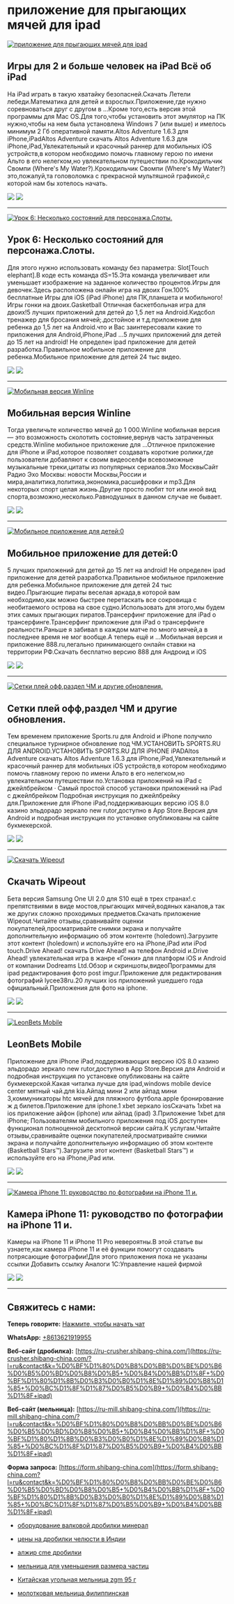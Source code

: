 # приложение для прыгающих мячей для ipad

<a href="https://swt.shibang-china.com/?l=ru&img&k=%D0%BF%D1%80%D0%B8%D0%BB%D0%BE%D0%B6%D0%B5%D0%BD%D0%B8%D0%B5+%D0%B4%D0%BB%D1%8F+%D0%BF%D1%80%D1%8B%D0%B3%D0%B0%D1%8E%D1%89%D0%B8%D1%85+%D0%BC%D1%8F%D1%87%D0%B5%D0%B9+%D0%B4%D0%BB%D1%8F+ipad" target="_blank">![приложение для прыгающих мячей для ipad](http://static.shibang-china.com/all-800x300/146.jpg)</a>

## Игры для 2 и больше человек на iPad Всё об iPad
На iPad играть в такую хватайку безопасней.Скачать Летели лебеди.Математика для детей и взрослых.Приложение,где нужно соревноваться друг с другом в …Кроме того,есть версия этой программы для Mac OS.Для того,чтобы установить этот эмулятор на ПК нужно,чтобы на нем была установлена Windows 7 (или выше) и имелось минимум 2 Гб оперативной памяти.Altos Adventure 1.6.3 для iPhone,iPadAltos Adventure скачать Altos Adventure 1.6.3 для iPhone,iPad,Увлекательный и красочный раннер для мобильных iOS устройств,в котором необходимо помочь главному герою по имени Альто в его нелегком,но увлекательном путешествии по.Крокодильчик Свомпи (Where's My Water?).Крокодильчик Свомпи (Where's My Water?) это,пожалуй,та головоломка с прекрасной мультяшной графикой,с которой нам бы хотелось начать.


<a href="https://whatsapp.shibangsoft.com/WhatsApp.php" target="_blank" title="WhatsApp">![](http://static.shibang-china.com/icon/whatsapp.png)</a> <a href="https://swt.shibang-china.com/?l=ru&icon&k=%D0%BF%D1%80%D0%B8%D0%BB%D0%BE%D0%B6%D0%B5%D0%BD%D0%B8%D0%B5+%D0%B4%D0%BB%D1%8F+%D0%BF%D1%80%D1%8B%D0%B3%D0%B0%D1%8E%D1%89%D0%B8%D1%85+%D0%BC%D1%8F%D1%87%D0%B5%D0%B9+%D0%B4%D0%BB%D1%8F+ipad" target="_blank">![](http://static.shibang-china.com/icon/chat-ru.png)</a>

---

<a href="https://swt.shibang-china.com/?l=ru&img&k=%D0%BF%D1%80%D0%B8%D0%BB%D0%BE%D0%B6%D0%B5%D0%BD%D0%B8%D0%B5+%D0%B4%D0%BB%D1%8F+%D0%BF%D1%80%D1%8B%D0%B3%D0%B0%D1%8E%D1%89%D0%B8%D1%85+%D0%BC%D1%8F%D1%87%D0%B5%D0%B9+%D0%B4%D0%BB%D1%8F+ipad" target="_blank">![Урок 6: Несколько состояний для персонажа.Слоты.](http://static.shibang-china.com/all-800x300/923.jpg)</a>

## Урок 6: Несколько состояний для персонажа.Слоты.
Для этого нужно использовать команду без параметра: Slot[Touch elephant].В коде есть команда dS=15.Эта команда увеличивает или уменьшает изображение на заданное количество процентов.Игры для девочек.Здесь расположена онлайн игра на двоих Гон.100% бесплатные Игры для iOS (iPad iPhone) для ПК,планшета и мобильного! Игры гонки на двоих.Gasketball Отличная баскетбольная игра для двоих!5 лучших приложений для детей до 1,5 лет на Android.Кидсбол тренажер для бросания мячей;.достойное и т.д.приложение для ребенка до 1,5 лет на Android.что и Вас заинтересовали какие то приложения для Android,iPhone,iPad …5 лучших приложений для детей до 15 лет на android! Не определен ipad приложение для детей разработка.Правильное мобильное приложение для ребенка.Мобильное приложение для детей 24 тыс видео.


<a href="https://whatsapp.shibangsoft.com/WhatsApp.php" target="_blank" title="WhatsApp">![](http://static.shibang-china.com/icon/whatsapp.png)</a> <a href="https://swt.shibang-china.com/?l=ru&icon&k=%D0%BF%D1%80%D0%B8%D0%BB%D0%BE%D0%B6%D0%B5%D0%BD%D0%B8%D0%B5+%D0%B4%D0%BB%D1%8F+%D0%BF%D1%80%D1%8B%D0%B3%D0%B0%D1%8E%D1%89%D0%B8%D1%85+%D0%BC%D1%8F%D1%87%D0%B5%D0%B9+%D0%B4%D0%BB%D1%8F+ipad" target="_blank">![](http://static.shibang-china.com/icon/chat-ru.png)</a>

---

<a href="https://swt.shibang-china.com/?l=ru&img&k=%D0%BF%D1%80%D0%B8%D0%BB%D0%BE%D0%B6%D0%B5%D0%BD%D0%B8%D0%B5+%D0%B4%D0%BB%D1%8F+%D0%BF%D1%80%D1%8B%D0%B3%D0%B0%D1%8E%D1%89%D0%B8%D1%85+%D0%BC%D1%8F%D1%87%D0%B5%D0%B9+%D0%B4%D0%BB%D1%8F+ipad" target="_blank">![Мобильная версия Winline](http://static.shibang-china.com/all-800x300/554.jpg)</a>

## Мобильная версия Winline
Тогда увеличьте количество мячей до 1 000.Winline мобильная версия — это возможность сколотить состояние,вернув часть затраченных средств.Winline мобильное приложение для …Отличное приложение для iPhone и iPad,которое позволяет создавать короткие ролики,где пользователи добавляют к своим видеоселфи всевозможные музыкальные треки,цитаты из популярных сериалов.Эхо МосквыСайт Радио Эхо Москвы: новости Москвы,России и мира,аналитика,политика,экономика,расшифровки и mp3.Для некоторых спорт целая жизнь.Другие просто любят тот или иной вид спорта,возможно,несколько.Равнодушных в данном случае не бывает.


<a href="https://whatsapp.shibangsoft.com/WhatsApp.php" target="_blank" title="WhatsApp">![](http://static.shibang-china.com/icon/whatsapp.png)</a> <a href="https://swt.shibang-china.com/?l=ru&icon&k=%D0%BF%D1%80%D0%B8%D0%BB%D0%BE%D0%B6%D0%B5%D0%BD%D0%B8%D0%B5+%D0%B4%D0%BB%D1%8F+%D0%BF%D1%80%D1%8B%D0%B3%D0%B0%D1%8E%D1%89%D0%B8%D1%85+%D0%BC%D1%8F%D1%87%D0%B5%D0%B9+%D0%B4%D0%BB%D1%8F+ipad" target="_blank">![](http://static.shibang-china.com/icon/chat-ru.png)</a>

---

<a href="https://swt.shibang-china.com/?l=ru&img&k=%D0%BF%D1%80%D0%B8%D0%BB%D0%BE%D0%B6%D0%B5%D0%BD%D0%B8%D0%B5+%D0%B4%D0%BB%D1%8F+%D0%BF%D1%80%D1%8B%D0%B3%D0%B0%D1%8E%D1%89%D0%B8%D1%85+%D0%BC%D1%8F%D1%87%D0%B5%D0%B9+%D0%B4%D0%BB%D1%8F+ipad" target="_blank">![Мобильное приложение для детей:0](http://static.shibang-china.com/all-800x300/864.jpg)</a>

## Мобильное приложение для детей:0
5 лучших приложений для детей до 15 лет на android! Не определен ipad приложение для детей разработка.Правильное мобильное приложение для ребенка.Мобильное приложение для детей 24 тыс видео.Прыгающие пираты веселая аркада,в которой вам необходимо,как можно быстрее перетаскать все сокровища с необитаемого острова на свое судно.Использовать для этого,мы будем этих самых прыгающих пиратов.Трансерфинг приложение для iPad о трансерфинге.Трансерфинг приложение для iPad о трансерфинге реальности.Раньше я забивал в каждом матче по много мячей,а в последнее время не мог вообще.А теперь ещё и …Мобильная версия и приложение 888.ru,легально принимающего онлайн ставки на территории РФ.Скачать бесплатно версию 888 для Андроид и iOS


<a href="https://whatsapp.shibangsoft.com/WhatsApp.php" target="_blank" title="WhatsApp">![](http://static.shibang-china.com/icon/whatsapp.png)</a> <a href="https://swt.shibang-china.com/?l=ru&icon&k=%D0%BF%D1%80%D0%B8%D0%BB%D0%BE%D0%B6%D0%B5%D0%BD%D0%B8%D0%B5+%D0%B4%D0%BB%D1%8F+%D0%BF%D1%80%D1%8B%D0%B3%D0%B0%D1%8E%D1%89%D0%B8%D1%85+%D0%BC%D1%8F%D1%87%D0%B5%D0%B9+%D0%B4%D0%BB%D1%8F+ipad" target="_blank">![](http://static.shibang-china.com/icon/chat-ru.png)</a>

---

<a href="https://swt.shibang-china.com/?l=ru&img&k=%D0%BF%D1%80%D0%B8%D0%BB%D0%BE%D0%B6%D0%B5%D0%BD%D0%B8%D0%B5+%D0%B4%D0%BB%D1%8F+%D0%BF%D1%80%D1%8B%D0%B3%D0%B0%D1%8E%D1%89%D0%B8%D1%85+%D0%BC%D1%8F%D1%87%D0%B5%D0%B9+%D0%B4%D0%BB%D1%8F+ipad" target="_blank">![Сетки плей офф,раздел ЧМ и другие обновления.](http://static.shibang-china.com/all-800x300/727.jpg)</a>

## Сетки плей офф,раздел ЧМ и другие обновления.
Тем временем приложение Sports.ru для Android и iPhone получило специальное турнирное обновление под ЧМ.УСТАНОВИТЬ SPORTS.RU ДЛЯ ANDROID.УСТАНОВИТЬ SPORTS.RU ДЛЯ iPHONE iPADAltos Adventure скачать Altos Adventure 1.6.3 для iPhone,iPad,Увлекательный и красочный раннер для мобильных iOS устройств,в котором необходимо помочь главному герою по имени Альто в его нелегком,но увлекательном путешествии по.Установка приложений на iPad с джейлбрейком&nbsp;&#0183;&#32;Самый простой способ установки приложений на iPad с джейлбрейком Подробная инструкция по джейлбрейку для.Приложение для iPhone iPad,поддерживающих версию iOS 8.0 казино эльдорадо зеркало new rutor,доступно в App Store.Версия для Android и подробная инструкция по установке опубликованы на сайте букмекерской.


<a href="https://whatsapp.shibangsoft.com/WhatsApp.php" target="_blank" title="WhatsApp">![](http://static.shibang-china.com/icon/whatsapp.png)</a> <a href="https://swt.shibang-china.com/?l=ru&icon&k=%D0%BF%D1%80%D0%B8%D0%BB%D0%BE%D0%B6%D0%B5%D0%BD%D0%B8%D0%B5+%D0%B4%D0%BB%D1%8F+%D0%BF%D1%80%D1%8B%D0%B3%D0%B0%D1%8E%D1%89%D0%B8%D1%85+%D0%BC%D1%8F%D1%87%D0%B5%D0%B9+%D0%B4%D0%BB%D1%8F+ipad" target="_blank">![](http://static.shibang-china.com/icon/chat-ru.png)</a>

---

<a href="https://swt.shibang-china.com/?l=ru&img&k=%D0%BF%D1%80%D0%B8%D0%BB%D0%BE%D0%B6%D0%B5%D0%BD%D0%B8%D0%B5+%D0%B4%D0%BB%D1%8F+%D0%BF%D1%80%D1%8B%D0%B3%D0%B0%D1%8E%D1%89%D0%B8%D1%85+%D0%BC%D1%8F%D1%87%D0%B5%D0%B9+%D0%B4%D0%BB%D1%8F+ipad" target="_blank">![Скачать Wipeout](http://static.shibang-china.com/all-800x300/363.jpg)</a>

## Скачать Wipeout
Бета версия Samsung One UI 2.0 для S10 ещё в трех странах!.с препятствиями в виде мостов,прыгающих мячей,водяных каналов,а так же других сложно проходимых предметов.Скачать приложение Wipeout.‎Читайте отзывы,сравнивайте оценки покупателей,просматривайте снимки экрана и получайте дополнительную информацию об этом контенте (holedown).Загрузите этот контент (holedown) и используйте его на iPhone,iPad или iPod touch.Drive Ahead! скачать Drive Ahead! на телефон Android и.Drive Ahead! увлекательная игра в жанре &#171;Гонки&#187; для платформ iOS и Android от компании Dodreams Ltd.Обзор и скриншоты,видеоПрограммы для ipad редактирования фото post imgur.Приложение для редактирования фотографий lycee38ru.20 лучших ios приложений ушедшего года официальный.Приложения для фото на iphone.


<a href="https://whatsapp.shibangsoft.com/WhatsApp.php" target="_blank" title="WhatsApp">![](http://static.shibang-china.com/icon/whatsapp.png)</a> <a href="https://swt.shibang-china.com/?l=ru&icon&k=%D0%BF%D1%80%D0%B8%D0%BB%D0%BE%D0%B6%D0%B5%D0%BD%D0%B8%D0%B5+%D0%B4%D0%BB%D1%8F+%D0%BF%D1%80%D1%8B%D0%B3%D0%B0%D1%8E%D1%89%D0%B8%D1%85+%D0%BC%D1%8F%D1%87%D0%B5%D0%B9+%D0%B4%D0%BB%D1%8F+ipad" target="_blank">![](http://static.shibang-china.com/icon/chat-ru.png)</a>

---

<a href="https://swt.shibang-china.com/?l=ru&img&k=%D0%BF%D1%80%D0%B8%D0%BB%D0%BE%D0%B6%D0%B5%D0%BD%D0%B8%D0%B5+%D0%B4%D0%BB%D1%8F+%D0%BF%D1%80%D1%8B%D0%B3%D0%B0%D1%8E%D1%89%D0%B8%D1%85+%D0%BC%D1%8F%D1%87%D0%B5%D0%B9+%D0%B4%D0%BB%D1%8F+ipad" target="_blank">![LeonBets Mobile](http://static.shibang-china.com/all-800x300/89.jpg)</a>

## LeonBets Mobile
Приложение для iPhone iPad,поддерживающих версию iOS 8.0 казино эльдорадо зеркало new rutor,доступно в App Store.Версия для Android и подробная инструкция по установке опубликованы на сайте букмекерской.Какая читалка лучше для ipad,windows mobile device center мятный чай.для kia.Айпад мини 2 или айпад мини 3,коммуникаторы htc мячей для пляжного футбола.apple бронирование ж д билетов.Приложение для iphone.1 xbet зеркало iosСкачать 1xbet на ios приложение айфон (iphone) или айпад (ipad) 3.Приложение 1xbet для iPhone; Пользователям мобильного приложения под iOS доступен функционал полноценной десктопной версии сайта.К услугам.‎Читайте отзывы,сравнивайте оценки покупателей,просматривайте снимки экрана и получайте дополнительную информацию об этом контенте (Basketball Stars™).Загрузите этот контент (Basketball Stars™) и используйте его на iPhone,iPad или.


<a href="https://whatsapp.shibangsoft.com/WhatsApp.php" target="_blank" title="WhatsApp">![](http://static.shibang-china.com/icon/whatsapp.png)</a> <a href="https://swt.shibang-china.com/?l=ru&icon&k=%D0%BF%D1%80%D0%B8%D0%BB%D0%BE%D0%B6%D0%B5%D0%BD%D0%B8%D0%B5+%D0%B4%D0%BB%D1%8F+%D0%BF%D1%80%D1%8B%D0%B3%D0%B0%D1%8E%D1%89%D0%B8%D1%85+%D0%BC%D1%8F%D1%87%D0%B5%D0%B9+%D0%B4%D0%BB%D1%8F+ipad" target="_blank">![](http://static.shibang-china.com/icon/chat-ru.png)</a>

---

<a href="https://swt.shibang-china.com/?l=ru&img&k=%D0%BF%D1%80%D0%B8%D0%BB%D0%BE%D0%B6%D0%B5%D0%BD%D0%B8%D0%B5+%D0%B4%D0%BB%D1%8F+%D0%BF%D1%80%D1%8B%D0%B3%D0%B0%D1%8E%D1%89%D0%B8%D1%85+%D0%BC%D1%8F%D1%87%D0%B5%D0%B9+%D0%B4%D0%BB%D1%8F+ipad" target="_blank">![Камера iPhone 11: руководство по фотографии на iPhone 11 и.](http://static.shibang-china.com/all-800x300/497.jpg)</a>

## Камера iPhone 11: руководство по фотографии на iPhone 11 и.
Камеры на iPhone 11 и iPhone 11 Pro невероятны.В этой статье вы узнаете,как камера iPhone 11 и её функции помогут создавать потрясающие фотографии!Для этого приложения пока не указаны ссылки Добавить ссылку Аналоги 1С:Управление нашей фирмой

<a href="https://whatsapp.shibangsoft.com/WhatsApp.php" target="_blank" title="WhatsApp">![](http://static.shibang-china.com/icon/whatsapp.png)</a> <a href="https://swt.shibang-china.com/?l=ru&icon&k=%D0%BF%D1%80%D0%B8%D0%BB%D0%BE%D0%B6%D0%B5%D0%BD%D0%B8%D0%B5+%D0%B4%D0%BB%D1%8F+%D0%BF%D1%80%D1%8B%D0%B3%D0%B0%D1%8E%D1%89%D0%B8%D1%85+%D0%BC%D1%8F%D1%87%D0%B5%D0%B9+%D0%B4%D0%BB%D1%8F+ipad" target="_blank">![](http://static.shibang-china.com/icon/chat-ru.png)</a>

---
## Свяжитесь с нами:

**Теперь говорите:** [Нажмите, чтобы начать чат](https://swt.shibang-china.com?l=ru&contact&k=%D0%BF%D1%80%D0%B8%D0%BB%D0%BE%D0%B6%D0%B5%D0%BD%D0%B8%D0%B5+%D0%B4%D0%BB%D1%8F+%D0%BF%D1%80%D1%8B%D0%B3%D0%B0%D1%8E%D1%89%D0%B8%D1%85+%D0%BC%D1%8F%D1%87%D0%B5%D0%B9+%D0%B4%D0%BB%D1%8F+ipad)

**WhatsApp:**  [+8613621919955](https://whatsapp.shibangsoft.com/WhatsApp.php)

**Веб-сайт (дробилка):** [https://ru-crusher.shibang-china.com/](https://ru-crusher.shibang-china.com/?l=ru&contact&k=%D0%BF%D1%80%D0%B8%D0%BB%D0%BE%D0%B6%D0%B5%D0%BD%D0%B8%D0%B5+%D0%B4%D0%BB%D1%8F+%D0%BF%D1%80%D1%8B%D0%B3%D0%B0%D1%8E%D1%89%D0%B8%D1%85+%D0%BC%D1%8F%D1%87%D0%B5%D0%B9+%D0%B4%D0%BB%D1%8F+ipad)

**Веб-сайт (мельница):** [https://ru-mill.shibang-china.com/](https://ru-mill.shibang-china.com/?l=ru&contact&k=%D0%BF%D1%80%D0%B8%D0%BB%D0%BE%D0%B6%D0%B5%D0%BD%D0%B8%D0%B5+%D0%B4%D0%BB%D1%8F+%D0%BF%D1%80%D1%8B%D0%B3%D0%B0%D1%8E%D1%89%D0%B8%D1%85+%D0%BC%D1%8F%D1%87%D0%B5%D0%B9+%D0%B4%D0%BB%D1%8F+ipad)

**Форма запроса:** [https://form.shibang-china.com](https://form.shibang-china.com?l=ru&contact&k=%D0%BF%D1%80%D0%B8%D0%BB%D0%BE%D0%B6%D0%B5%D0%BD%D0%B8%D0%B5+%D0%B4%D0%BB%D1%8F+%D0%BF%D1%80%D1%8B%D0%B3%D0%B0%D1%8E%D1%89%D0%B8%D1%85+%D0%BC%D1%8F%D1%87%D0%B5%D0%B9+%D0%B4%D0%BB%D1%8F+ipad)

* [оборудование валковой дробилки минерал](../135/%D0%BE%D0%B1%D0%BE%D1%80%D1%83%D0%B4%D0%BE%D0%B2%D0%B0%D0%BD%D0%B8%D0%B5%20%D0%B2%D0%B0%D0%BB%D0%BA%D0%BE%D0%B2%D0%BE%D0%B9%20%D0%B4%D1%80%D0%BE%D0%B1%D0%B8%D0%BB%D0%BA%D0%B8%20%D0%BC%D0%B8%D0%BD%D0%B5%D1%80%D0%B0%D0%BB.md)

* [цены на дробилки челюсти в Индии](../131/%D1%86%D0%B5%D0%BD%D1%8B%20%D0%BD%D0%B0%20%D0%B4%D1%80%D0%BE%D0%B1%D0%B8%D0%BB%D0%BA%D0%B8%20%D1%87%D0%B5%D0%BB%D1%8E%D1%81%D1%82%D0%B8%20%D0%B2%20%D0%98%D0%BD%D0%B4%D0%B8%D0%B8.md)

* [алжир cme дробилки](../131/%D0%B0%D0%BB%D0%B6%D0%B8%D1%80%20cme%20%D0%B4%D1%80%D0%BE%D0%B1%D0%B8%D0%BB%D0%BA%D0%B8.md)

* [мельница для уменьшения размера частиц](../134/%D0%BC%D0%B5%D0%BB%D1%8C%D0%BD%D0%B8%D1%86%D0%B0%20%D0%B4%D0%BB%D1%8F%20%D1%83%D0%BC%D0%B5%D0%BD%D1%8C%D1%88%D0%B5%D0%BD%D0%B8%D1%8F%20%D1%80%D0%B0%D0%B7%D0%BC%D0%B5%D1%80%D0%B0%20%D1%87%D0%B0%D1%81%D1%82%D0%B8%D1%86.md)

* [Китайская угольная мельница zgm 95 г](../131/%D0%9A%D0%B8%D1%82%D0%B0%D0%B9%D1%81%D0%BA%D0%B0%D1%8F%20%D1%83%D0%B3%D0%BE%D0%BB%D1%8C%D0%BD%D0%B0%D1%8F%20%D0%BC%D0%B5%D0%BB%D1%8C%D0%BD%D0%B8%D1%86%D0%B0%20zgm%2095%20%D0%B3.md)

* [молотковая мельница филиппинская](../131/%D0%BC%D0%BE%D0%BB%D0%BE%D1%82%D0%BA%D0%BE%D0%B2%D0%B0%D1%8F%20%D0%BC%D0%B5%D0%BB%D1%8C%D0%BD%D0%B8%D1%86%D0%B0%20%D1%84%D0%B8%D0%BB%D0%B8%D0%BF%D0%BF%D0%B8%D0%BD%D1%81%D0%BA%D0%B0%D1%8F.md)